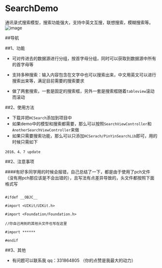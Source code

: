 # SearchDemo

通讯录式搜索模型，搜索功能强大，支持中英文互搜，联想搜索，模糊搜索等。
![image](https://github.com/honeycao/SearchDemo/blob/master/FriendSearchDemo.gif ) 

##导航


##1、功能

* 可对传进去的数据源进行分组，按首字母分组，同时可以获取到数据源中所有的首字母等

* 支持多种搜索：输入内容包含在文字中也可以搜索出来，中文用英文可以进行搜索出来等，满足目前需要的搜索要求

* 做了两套搜索，一套是固定的搜索框，另外一套是搜索框随着`tableview`滚动而滚动


##2、使用方法
* 下载并把`HCSearch`添加到项目中
* 如果demo中的模型和搜索都需要，那么可以按照`SearchViewController`和`AnotherSearchViewController`来做
* 如果只需要搜索功能，那么可以只添加`HCSerach/PinYinSearchLib`即可，用的时候只需如下

`2016、4、7 update`

##2、注意事项

####有好多同学用的时候会报错，自己总结了一下，都是由于使用了pch文件（没有用pch那应该是不会出错的），且写法有点差异导致的，头文件都按照下面格式写
```obj-c

#ifdef __OBJC__

#import <UIKit/UIKit.h>

#import <Foundation/Foundation.h>

//你自己用到的其他头文件也写在这里

#import ******

#endif

```

##3、其他
* 有问题可以联系我  qq：331864805  （你的点赞是我最大的动力）
